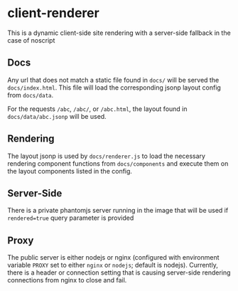 client-renderer
===============

This is a dynamic client-side site rendering with a server-side fallback in the case of noscript

## Docs

Any url that does not match a static file found in `docs/` will be served the `docs/index.html`.  This file will load the corresponding jsonp layout config from `docs/data`.

For the requests `/abc`, `/abc/`, or `/abc.html`, the layout found in `docs/data/abc.jsonp` will be used.

## Rendering

The layout jsonp is used by `docs/renderer.js` to load the necessary rendering component functions from `docs/components` and execute them on the layout components listed in the config.

## Server-Side

There is a private phantomjs server running in the image that will be used if `rendered=true` query parameter is provided

## Proxy

The public server is either nodejs or nginx (configured with environment variable `PROXY` set to either `nginx` or `nodejs`; default is nodejs).  Currently, there is a header or connection setting that is causing server-side rendering connections from nginx to close and fail.
